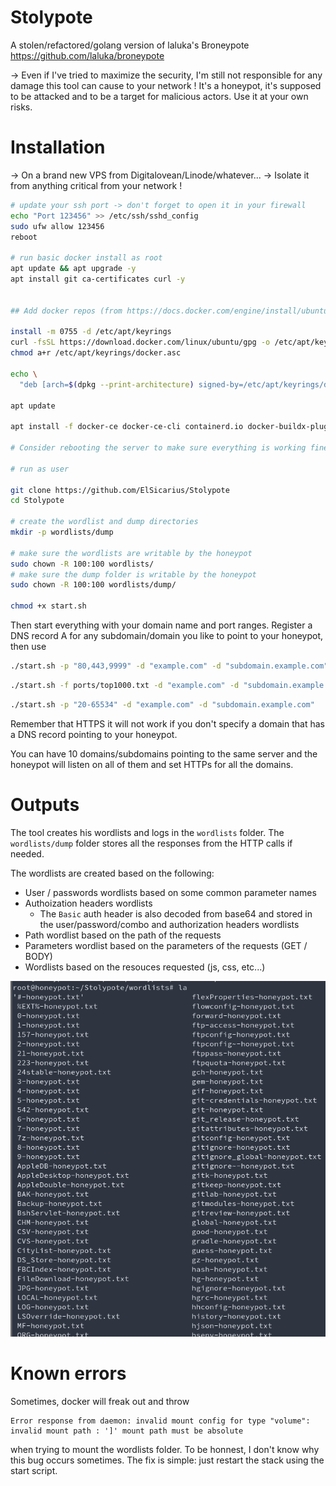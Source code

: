 # Stolypote


A stolen/refactored/golang version of laluka's Broneypote https://github.com/laluka/broneypote


-> Even if I've tried to maximize the security, I'm still not responsible for any damage this tool can cause to your network ! It's a honeypot, it's supposed to be attacked and to be a target for malicious actors. Use it at your own risks.

# Installation

-> On a brand new VPS from Digitalovean/Linode/whatever...
-> Isolate it from anything critical from your network !

```bash
# update your ssh port -> don't forget to open it in your firewall
echo "Port 123456" >> /etc/ssh/sshd_config
sudo ufw allow 123456
reboot

# run basic docker install as root
apt update && apt upgrade -y
apt install git ca-certificates curl -y


## Add docker repos (from https://docs.docker.com/engine/install/ubuntu/#install-using-the-repository)

install -m 0755 -d /etc/apt/keyrings
curl -fsSL https://download.docker.com/linux/ubuntu/gpg -o /etc/apt/keyrings/docker.asc
chmod a+r /etc/apt/keyrings/docker.asc

echo \
  "deb [arch=$(dpkg --print-architecture) signed-by=/etc/apt/keyrings/docker.asc] https://download.docker.com/linux/ubuntu  $(. /etc/os-release && echo "${UBUNTU_CODENAME:-$VERSION_CODENAME}") stable" | tee /etc/apt/sources.list.d/docker.list > /dev/null

apt update

apt install -f docker-ce docker-ce-cli containerd.io docker-buildx-plugin docker-compose-plugin

# Consider rebooting the server to make sure everything is working fine

# run as user

git clone https://github.com/ElSicarius/Stolypote
cd Stolypote

# create the wordlist and dump directories
mkdir -p wordlists/dump

# make sure the wordlists are writable by the honeypot
sudo chown -R 100:100 wordlists/
# make sure the dump folder is writable by the honeypot
sudo chown -R 100:100 wordlists/dump/

chmod +x start.sh

```

Then start everything with your domain name and port ranges. Register a DNS record A for any subdomain/domain you like to point to your honeypot, then use

```bash
./start.sh -p "80,443,9999" -d "example.com" -d "subdomain.example.com"

```

```bash
./start.sh -f ports/top1000.txt -d "example.com" -d "subdomain.example.com"

```

```bash
./start.sh -p "20-65534" -d "example.com" -d "subdomain.example.com"

```
Remember that HTTPS it will not work if you don't specify a domain that has a DNS record pointing to your honeypot.

You can have 10 domains/subdomains pointing to the same server and the honeypot will listen on all of them and set HTTPs for all the domains.

# Outputs

The tool creates his wordlists and logs in the `wordlists` folder.
The  `wordlists/dump` folder stores all the responses from the HTTP calls if needed.

The wordlists are created based on the following:
- User / passwords wordlists based on some common parameter names
- Authoization headers wordlists
   - The `Basic` auth header is also decoded from base64 and stored in the user/password/combo and authorization headers wordlists
- Path wordlist based on the path of the requests
- Parameters wordlist based on the parameters of the requests (GET / BODY)
- Wordlists based on the resouces requested (js, css, etc...)

![Wordlists examples](wordlists_example.png)

# Known errors

Sometimes, docker will freak out and throw 
```
Error response from daemon: invalid mount config for type "volume": invalid mount path : ']' mount path must be absolute
``` 
when trying to mount the wordlists folder. 
To be honnest, I don't know why this bug occurs sometimes. The fix is simple: just restart the stack using the start script.
